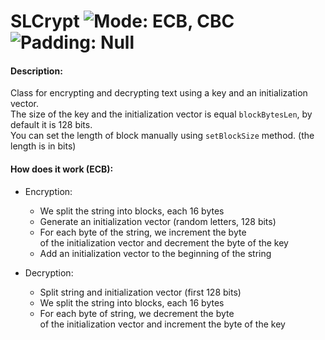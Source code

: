 # SLCrypt ![Mode: ECB, CBC](https://img.shields.io/badge/Mode-ECB%2C%20CBC-red) ![Padding: Null](https://img.shields.io/badge/Padding-Null-blue)
#### Description:
Class for encrypting and decrypting text using a key and an initialization vector.\
The size of the key and the initialization vector is equal `blockBytesLen`, by default it is 128 bits.\
You can set the length of block manually using `setBlockSize` method. (the length is in bits)
#### How does it work (ECB):
* Encryption:
  * We split the string into blocks, each 16 bytes
  * Generate an initialization vector (random letters, 128 bits)
  * For each byte of the string, we increment the byte\
    of the initialization vector and decrement the byte of the key
  * Add an initialization vector to the beginning of the string

* Decryption:
  * Split string and initialization vector (first 128 bits)
  * We split the string into blocks, each 16 bytes
  * For each byte of string, we decrement the byte\
    of the initialization vector and increment the byte of the key
  
